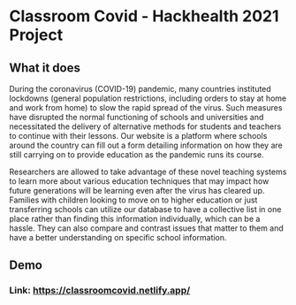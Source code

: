 # Classroom Covid - Hackhealth 2021 Project

## What it does
During the coronavirus (COVID-19) pandemic, many countries instituted lockdowns 
(general population restrictions, including orders to stay at home and work from home) 
to slow the rapid spread of the virus. Such measures have disrupted the normal functioning
of schools and universities and necessitated the delivery of alternative methods for students
and teachers to continue with their lessons. Our website is a platform where schools around 
the country can fill out a form detailing information on how they are still carrying on to 
provide education as the pandemic runs its course.

Researchers are allowed to take advantage of these novel teaching systems 
to learn more about various education techniques that may impact how future
generations will be learning even after the virus has cleared up. Families
with children looking to move on to higher education or just transferring 
schools can utilize our database to have a collective list in one place rather 
than finding this information individually, which can be a hassle. They can also 
compare and contrast issues that matter to them and have a
better understanding on specific school information.

## Demo
### Link: https://classroomcovid.netlify.app/
